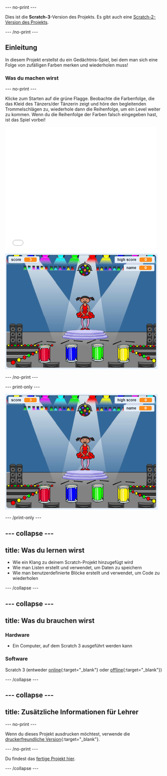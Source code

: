 \--- no-print \---

Dies ist die **Scratch-3**-Version des Projekts. Es gibt auch eine [Scratch-2-Version des Projekts](https://projects.raspberrypi.org/en/projects/memory-scratch2).

\--- /no-print \---

## Einleitung

In diesem Projekt erstellst du ein Gedächtnis-Spiel, bei dem man sich eine Folge von zufälligen Farben merken und wiederholen muss!

### Was du machen wirst

\--- no-print \---

Klicke zum Starten auf die grüne Flagge. Beobachte die Farbenfolge, die das Kleid des Tänzers/der Tänzerin zeigt und höre den begleitenden Trommelschlägen zu, wiederhole dann die Reihenfolge, um ein Level weiter zu kommen. Wenn du die Reihenfolge der Farben falsch eingegeben hast, ist das Spiel vorbei!

<div class="scratch-preview">
  <iframe allowtransparency="true" width="485" height="402" src="//scratch.mit.edu/projects/embed/284452634/?autostart=false" frameborder="0" allowfullscreen scrolling="no" mark="crwd-mark"></iframe> <img src="images/screenshot.png" />
</div>

\--- /no-print \---

\--- print-only \---

![Bildschirmfoto des fertigen Spiels](images/screenshot.png)

\--- /print-only \---

## \--- collapse \---

## title: Was du lernen wirst

+ Wie ein Klang zu deinem Scratch-Projekt hinzugefügt wird
+ Wie man Listen erstellt und verwendet, um Daten zu speichern
+ Wie man benutzerdefinierte Blöcke erstellt und verwendet, um Code zu wiederholen

\--- /collapse \---

## \--- collapse \---

## title: Was du brauchen wirst

### Hardware

+ Ein Computer, auf dem Scratch 3 ausgeführt werden kann

### Software

Scratch 3 (entweder [online](https://rpf.io/scratchon){:target="_blank"} oder [offline](https://rpf.io/scratchoff){:target="_blank"})

\--- /collapse \---

## \--- collapse \---

## title: Zusätzliche Informationen für Lehrer

\--- no-print \---

Wenn du dieses Projekt ausdrucken möchtest, verwende die [druckerfreundliche Version](https://projects.raspberrypi.org/en/projects/memory/print){:target="_blank"}.

\--- /no-print \---

Du findest das [fertige Projekt hier](http://rpf.io/p/en/memory-get).

\--- /collapse \---